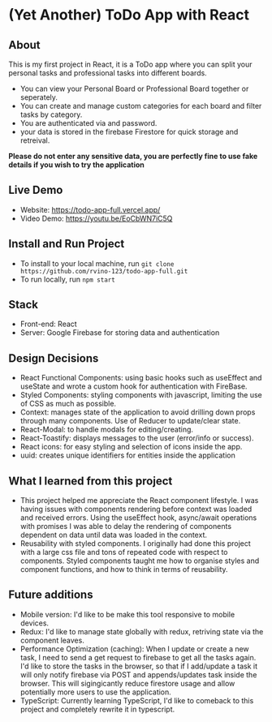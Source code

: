 # (Yet Another) ToDo App with React

## About

This is my first project in React, it is a ToDo app where you can split your personal tasks and professional tasks into different boards.

- You can view your Personal Board or Professional Board together or seperately.
- You can create and manage custom categories for each board and filter tasks by category.
- You are authenticated via and password.
- your data is stored in the firebase Firestore for quick storage and retreival.

**Please do not enter any sensitive data, you are perfectly fine to use fake details if you wish to try the application**

## Live Demo

- Website: https://todo-app-full.vercel.app/
- Video Demo: https://youtu.be/EoCbWN7iC5Q

## Install and Run Project

- To install to your local machine, run `git clone https://github.com/rvino-123/todo-app-full.git`
- To run locally, run `npm start`

## Stack

- Front-end: React
- Server: Google Firebase for storing data and authentication

## Design Decisions

- React Functional Components: using basic hooks such as useEffect and useState and wrote a custom hook for authentication with FireBase.
- Styled Components: styling components with javascript, limiting the use of CSS as much as possible.
- Context: manages state of the application to avoid drilling down props through many components. Use of Reducer to update/clear state.
- React-Modal: to handle modals for editing/creating.
- React-Toastify: displays messages to the user (error/info or success).
- React icons: for easy styling and selection of icons inside the app.
- uuid: creates unique identifiers for entities inside the application

## What I learned from this project

- This project helped me appreciate the React component lifestyle. I was having issues with components rendering before context was loaded and received errors. Using the useEffect hook, async/await operations with promises I was able to delay the rendering of components dependent on data until data was loaded in the context.
- Reusability with styled components. I originally had done this project with a large css file and tons of repeated code with respect to components. Styled components taught me how to organise styles and component functions, and how to think in terms of reusability.

## Future additions

- Mobile version: I'd like to be make this tool responsive to mobile devices.
- Redux: I'd like to manage state globally with redux, retriving state via the component leaves.
- Performance Optimization (caching): When I update or create a new task, I need to send a get request to firebase to get all the tasks again. I'd like to store the tasks in the browser, so that if I add/update a task it will only notify firebase via POST and appends/updates task inside the browser. This will sigingicantly reduce firestore usage and allow potentially more users to use the application.
- TypeScript: Currently learning TypeScript, I'd like to comeback to this project and completely rewrite it in typescript.
